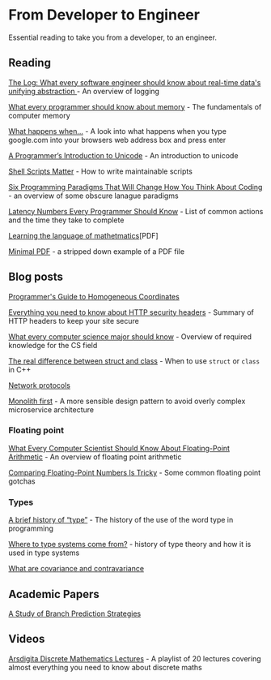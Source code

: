 # From Developer to Engineer

Essential reading to take you from a developer, to an engineer.

## Reading

[The Log: What every software engineer should know about real-time data's unifying abstraction
](https://engineering.linkedin.com/distributed-systems/log-what-every-software-engineer-should-know-about-real-time-datas-unifying) - An overview of logging

[What every programmer should know about memory](https://lwn.net/Articles/250967/) - The fundamentals of computer memory

[What happens when...](https://github.com/alex/what-happens-when) - A look into what happens when you type google.com into your browsers web address box and press enter

[A Programmer’s Introduction to Unicode](http://reedbeta.com/blog/programmers-intro-to-unicode/) - An introduction to unicode

[Shell Scripts Matter](https://dev.to/thiht/shell-scripts-matter) - How to write maintainable scripts

[Six Programming Paradigms That Will Change How You Think About Coding](http://www.ybrikman.com/writing/2014/04/09/six-programming-paradigms-that-will/) - an overview of some obscure lanague paradigms

[Latency Numbers Every Programmer Should Know](https://gist.github.com/jboner/2841832) - List of common actions and the time they take to complete

[Learning the language of mathetmatics](https://wac.colostate.edu/llad/v4n1/jamison.pdf)[PDF]

[Minimal PDF](https://brendanzagaeski.appspot.com/0004.html) - a stripped down example of a PDF file

## Blog posts

[Programmer's Guide to Homogeneous Coordinates](https://hackernoon.com/programmers-guide-to-homogeneous-coordinates-73cbfd2bcc65)

[Everything you need to know about HTTP security headers](https://blog.appcanary.com/2017/http-security-headers.html) - Summary of HTTP headers to keep your site secure

[What every computer science major should know](http://matt.might.net/articles/what-cs-majors-should-know/) - Overview of required knowledge for the CS field

[The real difference between struct and class](http://www.fluentcpp.com/2017/06/13/the-real-difference-between-struct-class/) - When to use `struct` or `class` in C++

[Network protocols](https://www.destroyallsoftware.com/compendium/network-protocols?share_key=97d3ba4c24d21147)

[Monolith first](https://martinfowler.com/bliki/MonolithFirst.html) - A more sensible design pattern to avoid overly complex microservice architecture

### Floating point

[What Every Computer Scientist Should Know About Floating-Point Arithmetic](https://docs.oracle.com/cd/E19957-01/806-3568/ncg_goldberg.html) - An overview of floating point arithmetic

[Comparing Floating-Point Numbers Is Tricky](http://bitbashing.io/comparing-floats.html) - Some common floating point gotchas

### Types

[A brief history of “type”](http://arcanesentiment.blogspot.co.uk/2015/01/a-brief-history-of-type.html) - The history of the use of the word type in programming

[Where to type systems come from?](http://blog.felipe.rs/2017/07/07/where-do-type-systems-come-from/) - history of type theory and how it is used in type systems

[What are covariance and contravariance](https://www.stephanboyer.com/post/132/what-are-covariance-and-contravariance)

## Academic Papers

[A Study of Branch Prediction Strategies](https://courses.cs.washington.edu/courses/cse590g/04sp/Smith-1981-A-Study-of-Branch-Prediction-Strategies.pdf)

## Videos

[Arsdigita Discrete Mathematics Lectures](https://www.youtube.com/watch?v=h_9WjWENWV8&list=PLrMT60OLrVSkmZJxHcR5OlTbaZxBeMPqm) - A playlist of 20 lectures covering almost everything you need to know about discrete maths
